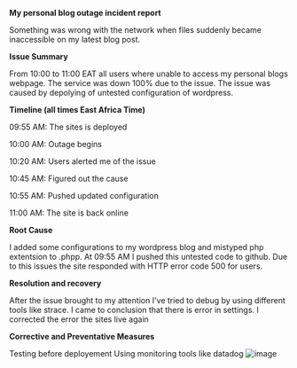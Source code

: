 **My personal blog outage incident report**

Something was wrong with the network when files suddenly became inaccessible on my latest blog post.

**Issue Summary**

From 10:00 to 11:00 EAT all users where unable to access my personal blogs webpage. The service was down 100% due to the issue. The issue was caused by depolying of untested configuration of wordpress.

**Timeline (all times East Africa Time)**

09:55 AM: The sites is deployed

10:00 AM: Outage begins

10:20 AM: Users alerted me of the issue

10:45 AM: Figured out the cause

10:55 AM: Pushed updated configuration

11:00 AM: The site is back online


**Root Cause**

I added some configurations to my wordpress blog and mistyped php extentsion to .phpp. At 09:55 AM I pushed this untested code to github. Due to this issues the site responded with HTTP error code 500 for users.

**Resolution and recovery**

After the issue brought to my attention I've tried to debug by using different tools like strace. I came to conclusion that there is error in settings. I corrected the error the sites live again

**Corrective and Preventative Measures**

Testing before deployement
Using monitoring tools like datadog
![image](https://user-images.githubusercontent.com/104936934/222953374-025f2581-543d-4217-82fc-12723daeb3f0.png)
